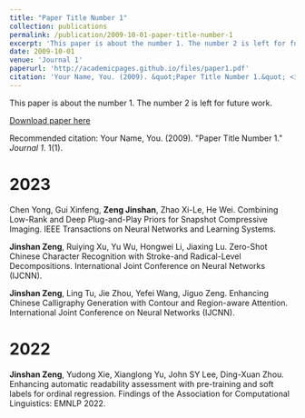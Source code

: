 ```yaml
---
title: "Paper Title Number 1"
collection: publications
permalink: /publication/2009-10-01-paper-title-number-1
excerpt: 'This paper is about the number 1. The number 2 is left for future work.'
date: 2009-10-01
venue: 'Journal 1'
paperurl: 'http://academicpages.github.io/files/paper1.pdf'
citation: 'Your Name, You. (2009). &quot;Paper Title Number 1.&quot; <i>Journal 1</i>. 1(1).'
---
```

This paper is about the number 1. The number 2 is left for future work.

[Download paper here](http://academicpages.github.io/files/paper1.pdf)

Recommended citation: Your Name, You. (2009). "Paper Title Number 1." <i>Journal 1</i>. 1(1).

2023
======

Chen Yong, Gui Xinfeng, **Zeng Jinshan**, Zhao Xi-Le, He Wei. Combining Low-Rank and Deep Plug-and-Play Priors for Snapshot Compressive Imaging. IEEE Transactions on Neural Networks and Learning Systems.

**Jinshan Zeng**, Ruiying Xu, Yu Wu, Hongwei Li, Jiaxing Lu. Zero-Shot Chinese Character Recognition with Stroke-and Radical-Level Decompositions. International Joint Conference on Neural Networks (IJCNN).

**Jinshan Zeng**, Ling Tu, Jie Zhou, Yefei Wang, Jiguo Zeng. Enhancing Chinese Calligraphy Generation with Contour and Region-aware Attention. International Joint Conference on Neural Networks (IJCNN).


2022
======

**Jinshan Zeng**, Yudong Xie, Xianglong Yu, John SY Lee, Ding-Xuan Zhou. Enhancing automatic readability assessment with pre-training and soft labels for ordinal regression. Findings of the Association for Computational Linguistics: EMNLP 2022.
